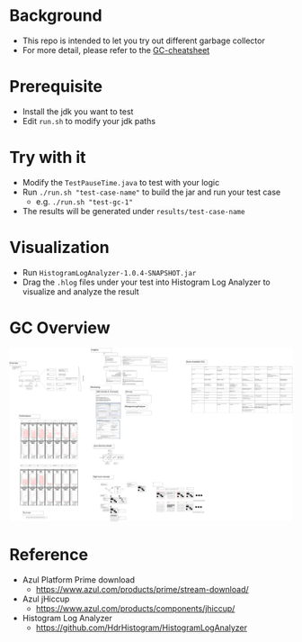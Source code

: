 # Background
* This repo is intended to let you try out different garbage collector
* For more detail, please refer to the [GC-cheatsheet](GC-cheatsheet.pdf)

# Prerequisite
* Install the jdk you want to test
* Edit `run.sh` to modify your jdk paths

# Try with it
* Modify the `TestPauseTime.java` to test with your logic
* Run `./run.sh "test-case-name"` to build the jar and run your test case
  * e.g. `./run.sh "test-gc-1"` 
* The results will be generated under `results/test-case-name`

# Visualization
* Run `HistogramLogAnalyzer-1.0.4-SNAPSHOT.jar`
* Drag the `.hlog` files under your test into Histogram Log Analyzer to visualize and analyze the result

# GC Overview
![GC-Overview](GC-Overview.png)

# Reference
* Azul Platform Prime download
  * https://www.azul.com/products/prime/stream-download/
* Azul jHiccup
  * https://www.azul.com/products/components/jhiccup/
* Histogram Log Analyzer
  * https://github.com/HdrHistogram/HistogramLogAnalyzer
